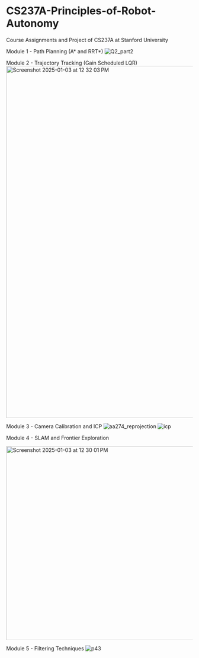 # CS237A-Principles-of-Robot-Autonomy
Course Assignments and Project of CS237A at Stanford University

Module 1 - Path Planning (A* and RRT*)
![Q2_part2](https://github.com/user-attachments/assets/6ed576f9-9fab-45ef-b4e4-079e49e86cc8)

Module 2 - Trajectory Tracking (Gain Scheduled LQR)
<img width="951" alt="Screenshot 2025-01-03 at 12 32 03 PM" src="https://github.com/user-attachments/assets/b9daaff1-e301-4c93-9575-7adca40196a7" />


Module 3 - Camera Calibration and ICP
![aa274_reprojection](https://github.com/user-attachments/assets/9d747a20-e7fe-400e-9ff7-cba1c8b2e1ea)
![icp](https://github.com/user-attachments/assets/efd4ceda-90ed-4451-b20e-788d817f7af9)

Module 4 - SLAM and Frontier Exploration

<img width="524" alt="Screenshot 2025-01-03 at 12 30 01 PM" src="https://github.com/user-attachments/assets/ea9d47d3-0bfb-4573-8b0a-11d80c0c4835" />


Module 5 - Filtering Techniques
![p43](https://github.com/user-attachments/assets/f1c491af-accf-4b52-abf9-a4e293b6510e)

